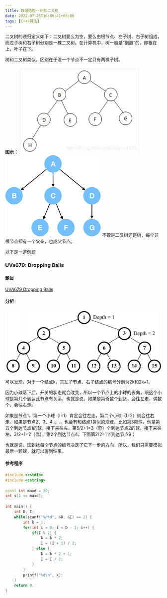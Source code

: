 ```yaml
---
title: 数据结构--树和二叉树
date: 2022-07-25T16:06:41+08:00
tags: [C++/算法]
---
```

二叉树的递归定义如下：二叉树要么为空，要么由根节点、左子树、右子树组成，而左子树和右子树分别是一棵二叉树。在计算机中，树一般是“倒置”的，即根在上，叶子在下。

树和二叉树类似，区别在于没一个节点不一定只有两棵子树。

**图示：**
![](20190817141022512.png "二叉树")
![](a04c7de7726ed7ed9a518738eafe411b.png "普通的树")
不管是二叉树还是树，每个非根节点都有一个父亲，也成父节点。

以下是一道例题

### UVa679: Dropping Balls

#### 题目

[UVA679 Dropping Balls](https://vjudge.net/problem/UVA-679)

#### 分析

![](20200326003915687.png)

可以发现，对于一个结点k，其左子节点、右子结点的编号分别为2k和2k+1。

因为小球落下后，开关的状态就会改变，所以一个节点上的小球的去向，跟这个小球是第几个到达此节点有关系，也就是说，如果是第奇数个到达，会往左走，偶数个，会往右走。

如果是节点1，第一个小球（I=1）肯定会往左走，第二个小球（I=2）则会往右走。如果是节点2、3、4……，也会有和结点1类似的规律。比如第5颗球，他是第五个到达节点1的球，接下来往左，第5/2+1=3（奇）个到达节点2的球，接下来往左，3/2+1=2（偶），第2个到达节点4，下面第2/2=1个到达节点9；

也就是说，球到达每个节点的编号决定了它下一步的方向，所以，我们只需要模拟最后一颗球，就可以得到结果。

#### 参考程序

```cpp
#include <cstdio>
#include <cstring>

const int maxd = 20;
int s[1 << maxd];

int main() {
    int D, I;
    while(scanf("%d%d", &D, &I) == 2) {
        int k = 1;
        for(int i = 0; i < D - 1; i++) {
            if(I % 2) {
                k = k * 2;
                I = (I + 1) / 2;
            } else {
                k = k * 2 + 1;
                I = I / 2;
            }
        }
        printf("%d\n", k);
    }
    return 0;
}
```
